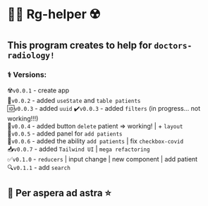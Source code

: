 # 👨‍⚕️ Rg-helper ☢️  

## This program creates to help for `doctors-radiology!`


### ⚕ Versions:   
☢️`v0.0.1` - create app  
🦷`v0.0.2` - added `useState` and `table patients`  
🆔`v0.0.3` - added `uuid`
✔️`v0.0.3` - added `filters` (in progress... not working!!!)  
🎎`v0.0.4` - added button `delete` patient => working!  |  + `layout`  
🧢`v0.0.5` - added panel for `add patients`  
💁`v0.0.6` - added the ability `add patients` | fix `checkbox-covid`  
📥`v0.0.7` - added `Tailwind UI` | `mega refactoring`  
✅`v0.1.0` - `reducers` | input change | new component | add patient  
🔍`v0.1.1` - add `search`

## 🌠 Per aspera ad astra ⭐ 



